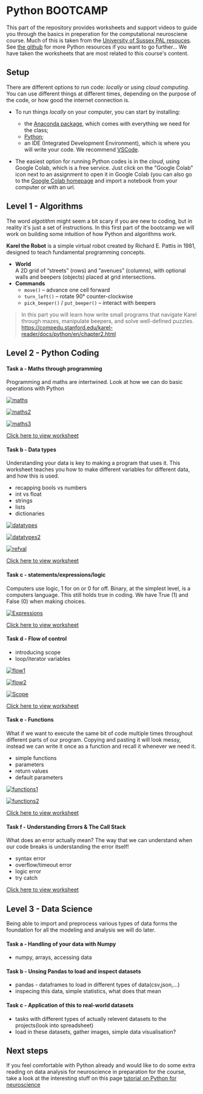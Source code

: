 # Python BOOTCAMP

This part of the repository provides worksheets and support videos to guide you through the basics in preperation for the computational neurosciene course. Much of this is taken from the <a href="https://github.com/SussexPAL/PythonCrashCourse">University of Sussex PAL resouces</a>. See <a href="https://github.com/SussexPAL/PythonCrashCourse">the github</a> for more Python resources if you want to go further... We have taken the worksheets that are most related to this course's content. 

## Setup

 There are different options to run code: _locally_ or using _cloud computing_. You can use different things at different times, depending on the purpose of the code, or how good the internet connection is. 

- To run things _locally_ on your computer, you can start by installing:
  -  the [Anaconda package](https://www.anaconda.com/products/distribution), which comes with everything we need for the class;
  -   [Python](https://www.python.org/downloads/); 
  -   an IDE (Integrated Development Environment), which is where you will write your code. We recommend [VSCode](https://code.visualstudio.com/Download).
  
 
- The easiest option for running Python codes is in the _cloud_, using Google Colab, which is a free service. Just click on the "Google Colab" icon next to an assignment to open it in Google Colab (you can also go to the [Google Colab homepage](https://colab.research.google.com/) and import a notebook from your computer or with an url. 


## Level 1 - Algorithms
The word _algotithm_ might seem a bit scary if you are new to coding, but in reality it's just a set of instructions. In this first part of the bootcamp we will work on building some intuition of how Python and algorithms work. 

**Karel the Robot** is a simple virtual robot created by Richard E. Pattis in 1981, designed to teach fundamental programming concepts.  

- **World**  
  A 2D grid of “streets” (rows) and “avenues” (columns), with optional walls and beepers (objects) placed at grid intersections.  
- **Commands**  
  - `move()` – advance one cell forward  
  - `turn_left()` – rotate 90° counter-clockwise  
  - `pick_beeper()` / `put_beeper()` – interact with beepers  


> In this part you will learn how write small programs that navigate Karel through mazes, manipulate beepers, and solve well-defined puzzles.  
 https://compedu.stanford.edu/karel-reader/docs/python/en/chapter2.html



## Level 2 - Python Coding

#### Task a - Maths through programming
Programming and maths are intertwined. Look at how we can do basic operations with Python

[![maths](https://img.youtube.com/vi/GTaE5NSzItw/0.jpg)](https://www.youtube.com/watch?v=GTaE5NSzItw)

[![maths2](https://img.youtube.com/vi/_XvHuiKWipE/0.jpg)](https://www.youtube.com/watch?v=_XvHuiKWipE)

[![maths3](https://img.youtube.com/vi/0uBWvzF91i8/0.jpg)](https://www.youtube.com/watch?v=0uBWvzF91i8)

<a href="https://github.com/SussexPAL/PythonCrashCourse/blob/main/Worksheets/day_1_maths_through_programming.ipynb">Click here to view worksheet</a>

#### Task b - Data types
Understanding your data is key to making a program that uses it. This worksheet teaches you how to make different variables for different data, and how this is used.

* recapping bools vs numbers
* int vs float
* strings 
* lists 
* dictionaries
  
[![datatypes](https://img.youtube.com/vi/nsVPueieqzY/0.jpg)](https://www.youtube.com/watch?v=nsVPueieqzY) 

[![datatypes2](https://img.youtube.com/vi/EQppV-ffrZw/0.jpg)](https://www.youtube.com/watch?v=EQppV-ffrZw) 

[![refval](https://img.youtube.com/vi/mArBkIrCDdM/0.jpg)](https://www.youtube.com/watch?v=mArBkIrCDdM) 

<a href="https://github.com/SussexPAL/PythonCrashCourse/blob/main/Worksheets/day_1_data_types.ipynb">Click here to view worksheet</a>

#### Task c - statements/expressions/logic
Computers use logic, 1 for on or 0 for off. Binary, at the simplest level, is a computers language. This still holds true in coding. We have True (1) and False (0) when making choices. 

[![Expressions](https://img.youtube.com/vi/leysSDiLLSs/0.jpg)](https://www.youtube.com/watch?v=leysSDiLLSs)

<a href="https://github.com/SussexPAL/PythonCrashCourse/blob/main/Worksheets/day_2_logic_expressions.ipynb">Click here to view worksheet</a>

#### Task d - Flow of control

* introducing scope
* loop/iterator variables
  
[![flow1](https://img.youtube.com/vi/eUvVqedh838/0.jpg)](https://www.youtube.com/watch?v=eUvVqedh838)

[![flow2](https://img.youtube.com/vi/gj60K2j23YI/0.jpg)](https://www.youtube.com/watch?v=gj60K2j23YI)

[![Scope](https://img.youtube.com/vi/GIKhBCIH5wY/0.jpg)](https://www.youtube.com/watch?v=GIKhBCIH5wY) 

<a href="https://github.com/SussexPAL/PythonCrashCourse/blob/main/Worksheets/day_2_flow_of_control.ipynb">Click here to view worksheet</a>

#### Task e - Functions
What if we want to execute the same bit of code multiple times throughout different parts of our program. Copying and pasting it will look messy, instead we can write it once as a function and recall it whenever we need it.
* simple functions
* parameters
* return values
* default parameters

[![functions1](https://img.youtube.com/vi/RaS9R50k--c/0.jpg)](https://www.youtube.com/watch?v=RaS9R50k--c)

[![functions2](https://img.youtube.com/vi/JQ5rdpqKpos/0.jpg)](https://www.youtube.com/watch?v=JQ5rdpqKpos)

<a href="https://github.com/SussexPAL/PythonCrashCourse/blob/main/Worksheets/day_2_functions.ipynb">Click here to view worksheet</a>

#### Task f - Understanding Errors & The Call Stack
What does an error actually mean? The way that we can understand when our code breaks is understanding the error itself!
* syntax error
* overflow/timeout error
* logic error
* try catch


<a href="https://github.com/SussexPAL/PythonCrashCourse/blob/main/Worksheets/day_2_understanding_errors.ipynb">Click here to view worksheet</a>



## Level 3 - Data Science

Being able to import and preprocess various types of data forms the foundation for all the modeling and analysis we will do later.

#### Task a - Handling of your data with Numpy
- numpy, arrays, accessing data

#### Task b - Unsing Pandas to load and inspect datasets
- pandas - dataframes to load in different types of data(csv,json,...)
- inspecing this data, simple statistics, what does that mean

#### Task c - Application of this to real-world datasets
- tasks with different types of actually relevent datasets to the projects(look into spreadsheet)
- load in these datasets, gather images, simple data visualisation?

## Next steps
 If you feel comfortable with Python already and would like to do some extra reading on data analysis for neuroscience in preparation for the course, take a look at the interesting stuff on this page <a href="https://github.com/wimmerlab/MBC_data_analysis/tree/main">tutorial on Python for neuroscience</a>
